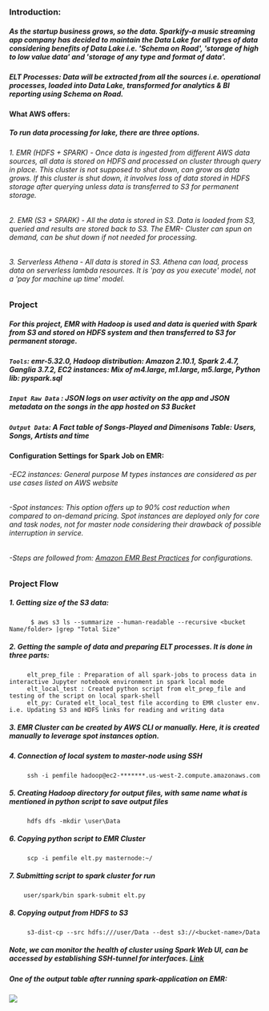 ### Introduction: 
##### As the startup business grows, so the data. Sparkify-a music streaming app company has decided to maintain the Data Lake for all types of data considering benefits of Data Lake i.e. 'Schema on Road', 'storage of high to low value data'  and  'storage of any type and format of data'. 
##### ELT Processes: Data will be extracted from all the sources i.e. operational processes, loaded into Data Lake, transformed for analytics & BI reporting using Schema on Road.
#### What AWS offers:
##### To run data processing for lake, there are three options.
###### 1. EMR (HDFS + SPARK) - Once data is ingested from different AWS data sources, all data is stored on HDFS and processed on cluster through query in place. This cluster is not supposed to shut down, can grow as data grows. If this cluster is shut down, it involves loss of data stored in HDFS storage after querying unless data is transferred to S3 for permanent storage.
###### 2. EMR (S3 + SPARK) - All the data is stored in S3. Data is loaded from S3, queried and results are stored back to S3. The EMR- Cluster can spun on demand, can be shut down if not needed for processing.
###### 3. Serverless Athena - All data is stored in S3. Athena can load, process data on serverless lambda resources. It is 'pay as you execute' model, not a 'pay for machine up time' model.

### Project
##### For this project, EMR with Hadoop is used and data is queried with Spark from S3 and stored on HDFS system and then transferred to S3 for permanent storage.
##### `Tools`: emr-5.32.0, Hadoop distribution: Amazon 2.10.1, Spark 2.4.7, Ganglia 3.7.2, EC2 instances: Mix of m4.large, m1.large, m5.large, Python lib: pyspark.sql
##### `Input Raw Data` : JSON logs on user activity on the app and JSON metadata on the songs in the app hosted on S3 Bucket
##### `Output Data`: A Fact table of Songs-Played and Dimenisons Table: Users, Songs, Artists and time


#### Configuration Settings for Spark Job on EMR:
###### -EC2 instances: General purpose M types instances are considered as per use cases listed on AWS website
###### -Spot instances: This option offers up to 90% cost reduction when compared to on-demand pricing. Spot instances are deployed only for core and task nodes, not for master node considering their drawback of possible interruption in service.
###### -Steps are followed from: [Amazon EMR Best Practices](https://aws.amazon.com/blogs/big-data/best-practices-for-successfully-managing-memory-for-apache-spark-applications-on-amazon-emr/) for configurations.
### Project Flow

##### 1. Getting size of the S3 data:
          
          $ aws s3 ls --summarize --human-readable --recursive <bucket Name/folder> |grep "Total Size"

##### 2. Getting the sample of data and preparing ELT processes. It is done in three parts:
         
         elt_prep_file : Preparation of all spark-jobs to process data in interactive Jupyter notebook environment in spark local mode
         elt_local_test : Created python script from elt_prep_file and testing of the script on local spark-shell
         elt_py: Curated elt_local_test file according to EMR cluster env. i.e. Updating S3 and HDFS links for reading and writing data
         
 ##### 3. EMR Cluster can be created by AWS CLI or manually. Here, it is created manually to leverage spot instances option.
 ##### 4. Connection of local system to master-node using SSH
     
         ssh -i pemfile hadoop@ec2-*******.us-west-2.compute.amazonaws.com
 ##### 5. Creating Hadoop directory for output files, with same name what is mentioned in python script to save output files
         
         hdfs dfs -mkdir \user\Data
 ##### 6. Copying python script to EMR Cluster
        
         scp -i pemfile elt.py masternode:~/
 ##### 7. Submitting script to spark cluster for run
      
        user/spark/bin spark-submit elt.py
 ##### 8. Copying output from HDFS to S3
         
         s3-dist-cp --src hdfs:///user/Data --dest s3://<bucket-name>/Data
  
 ##### Note, we can monitor the health of cluster using Spark Web UI, can be accessed by establishing SSH-tunnel for interfaces. [Link](https://medium.com/@mht.amul/running-sparkui-on-amazon-emr-4b7b5b8f64e)
  
  ##### One of the output table after running spark-application on EMR:
  
  ![](https://github.com/RammySekham/lake-elt/blob/main/S3_output.PNG)
